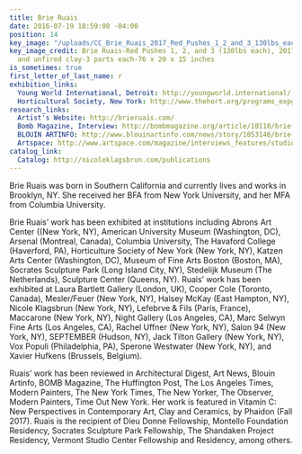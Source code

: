 ```yaml
---
title: Brie Ruais
date: 2016-07-19 18:59:00 -04:00
position: 14
key_image: "/uploads/CC_Brie_Ruais_2017_Red_Pushes_1_2_and_3_130lbs_each-2-1024x894.jpg"
key_image_credit: Brie Ruais-Red Pushes 1, 2, and 3 (130lbs each), 20170-Glazed ceramic
  and unfired clay-3 parts each-76 x 20 x 15 inches
is_sometimes: true
first_letter_of_last_name: r
exhibition_links:
  Young World International, Detroit: http://youngworld.international/
  Horticultural Society, New York: http://www.thehort.org/programs_expgallery_vessels.html
research_links:
  Artist's Website: http://brieruais.com/
  Bomb Magazine, Interview: http://bombmagazine.org/article/10110/brie-ruais
  BLOUIN ARTINFO: http://www.blouinartinfo.com/news/story/1053146/brie-ruais-gets-physical-with-her-material
  Artspace: http://www.artspace.com/magazine/interviews_features/studio_visit/brie-ruais-interview-53068
catalog_link:
  Catalog: http://nicoleklagsbrun.com/publications
---
```


Brie Ruais was born in Southern California and currently lives and works in Brooklyn, NY. She received her BFA from New York University, and her MFA from Columbia University. 

Brie Ruais’ work has been exhibited at institutions including Abrons Art Center ((New York, NY), American University Museum (Washington, DC), Arsenal (Montreal, Canada), Columbia University, The Havaford College (Haverford, PA), Horticulture Society of New York (New York, NY), Katzen Arts Center (Washington, DC), Museum of Fine Arts Boston (Boston, MA), Socrates Sculpture Park (Long Island City, NY), Stedelijk Museum (The Netherlands), Sculpture Center (Queens, NY). Ruais’ work has been exhibited at Laura Bartlett Gallery (London, UK), Cooper Cole (Toronto, Canada), Mesler/Feuer (New York, NY), Halsey McKay (East Hampton, NY), Nicole Klagsbrun (New York, NY), Lefebrve & Fils (Paris, France), Maccarone (New York, NY), Night Gallery (Los Angeles, CA), Marc Selwyn Fine Arts (Los Angeles, CA), Rachel Uffner (New York, NY), Salon 94 (New York, NY), SEPTEMBER (Hudson, NY), Jack Tilton Gallery (New York, NY), Vox Populi (Philadelphia, PA), Sperone Westwater (New York, NY), and Xavier Hufkens (Brussels, Belgium).

Ruais’ work has been reviewed in Architectural Digest, Art News, Blouin Artinfo, BOMB Magazine, The Huffington Post, The Los Angeles Times, Modern Painters, The New York Times, The New Yorker, The Observer, Modern Painters, Time Out New York. Her work is featured in Vitamin C: New Perspectives in Contemporary Art, Clay and Ceramics, by Phaidon (Fall 2017). Ruais is the recipient of Dieu Donne Fellowship, Montello Foundation Residency, Socrates Sculpture Park Fellowship, The Shandaken Project Residency, Vermont Studio Center Fellowship and Residency, among others.
